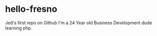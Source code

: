 # hello-fresno
Jed's first repo on Github
I'm a 24 Year old Business Development dude learning php.
